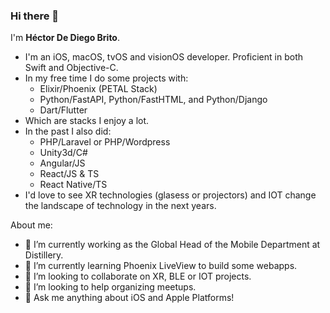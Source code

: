 ### Hi there 👋 

I'm **Héctor De Diego Brito**.   

- I'm an iOS, macOS, tvOS and visionOS developer. Proficient in both Swift and Objective-C.  
- In my free time I do some projects with:
    - Elixir/Phoenix (PETAL Stack)
    - Python/FastAPI, Python/FastHTML, and Python/Django
    - Dart/Flutter
- Which are stacks I enjoy a lot.
- In the past I also did:
    - PHP/Laravel or PHP/Wordpress
    - Unity3d/C# 
    - Angular/JS
    - React/JS & TS
    - React Native/TS
- I'd love to see XR technologies (glasess or projectors) and IOT change the landscape of technology in the next years.

About me:

- 🔭 I’m currently working as the Global Head of the Mobile Department at Distillery.
- 🌱 I’m currently learning Phoenix LiveView to build some webapps.
- 👯 I’m looking to collaborate on XR, BLE or IOT projects. 
- 🤔 I’m looking to help organizing meetups.
- 💬 Ask me anything about iOS and Apple Platforms!

<!--
**lecksfrawen/lecksfrawen** is a ✨ _special_ ✨ repository because its `README.md` (this file) appears on your GitHub profile.

Here are some ideas to get you started:

- 🔭 I’m currently working on ...
- 🌱 I’m currently learning ...
- 👯 I’m looking to collaborate on ...
- 🤔 I’m looking for help with ...
- 💬 Ask me about ...
- 📫 How to reach me: ...
- 😄 Pronouns: ...
- ⚡ Fun fact: ...
-->

